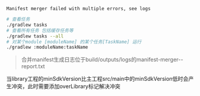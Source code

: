 





```
Manifest merger failed with multiple errors, see logs
```

```sh
# 查看任务
./gradlew tasks
# 查看所有任务 包括缓存任务等
./gradlew tasks --all
# 对某个module [moduleName] 的某个任务[TaskName] 运行
./gradlew :moduleName:taskName
```



> 合并manifest生成日志位于build/outputs/logs的manifest-merger-<productFlavor>-report.txt



当library工程的minSdkVersion比主工程src/main中的minSdkVersion低时会产生冲突，此时需要添加overLibrary标记解决冲突

















































































